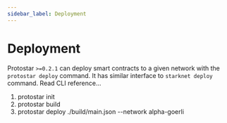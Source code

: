 ```yaml
---
sidebar_label: Deployment
---
```


# Deployment

Protostar `>=0.2.1` can deploy smart contracts to a given network with the `protostar deploy` command. It has similar interface to `starknet deploy` command. Read CLI reference...

1. protostar init
2. protostar build
3. protostar deploy ./build/main.json --network alpha-goerli




<!-- - protostar wraps starknet deploy command.  leverage configuration capabilities.

devnet
testnet
mainnet

you need to install starknet if you wish to interact with the contract from the cli -->
